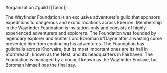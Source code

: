  #organization #guild [[Talon]]

The Wayfinder Foundation is an exclusive adventurer's guild that sponsors expeditions to dangerous and exotic locations across Eberron. Membership in the Wayfinder Foundation is invitation-only and consists of highly experienced adventurers and explorers. The Foundation was founded by legendary explorer and hunter Lord Boroman ir'Dayne after a wasting curse prevented him from continuing his adventures. The Foundation has guildhalls across Khorvaire, but its most important ones are its hall in Stormreach, known as the Nest, and its headquarters in Fairhaven. The Foundation is managed by a council known as the Wayfinder Enclave, but Boroman himself has the final say.
